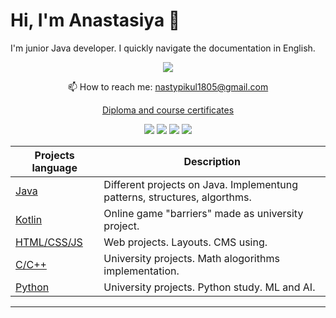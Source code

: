 # Hi, I'm Anastasiya 👋
I'm junior Java developer. I quickly navigate the documentation in English. 
<p align='center'>
 <a href="https://t.me/n_a111" target="_blank">
       <img src="https://img.shields.io/badge/Telegram-2CA5E0?style=for-the-badge&logo=telegram&logoColor=white"/>
   </a>
  <p align='center'>
   📫 How to reach me: <a href='mailto:nastypikul1805@gmail.com'>nastypikul1805@gmail.com</a>
</p>
</p>
<p align="center"> <a href="https://github.com/n111a/certificates">Diploma and course certificates</a></p>
<p align="center">
  <img src="https://img.shields.io/badge/postgres-%23316192.svg?style=for-the-badge&logo=postgresql&logoColor=white" />
  <img src="https://img.shields.io/badge/mysql-%2300f.svg?style=for-the-badge&logo=mysql&logoColor=white" />
  <img src="https://img.shields.io/badge/github-%23121011.svg?style=for-the-badge&logo=github&logoColor=white" />
  <img src="https://img.shields.io/badge/java-%23316192.svg?style=for-the-badge&logo=postgresql&logoColor=white" />
</p>


Projects language | Description 
------ |-------
[Java](https://github.com/n111a/java-study)|Different projects on Java. Implementung patterns, structures, algorthms. 
[Kotlin](https://github.com/n111a/university/tree/master/kotlin/barriers)|Online game "barriers" made as university project. 
[HTML/CSS/JS](https://github.com/n111a/web)|Web projects. Layouts. CMS using.
[C/C++](https://github.com/n111a/university/tree/master/c_cpp)|University projects. Math alogorithms implementation.
[Python](https://github.com/n111a/university/tree/master/python)|University projects. Python study. ML and AI.




__________________________________________________________________________________________________________________________


 
